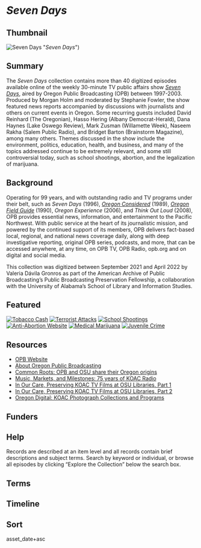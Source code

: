 # *Seven Days*

## Thumbnail

![*Seven Days*](https://s3.amazonaws.com/americanarchive.org/special-collections/main_image_seven_days.jpg) "*Seven Days*") 

## Summary

The *Seven Days* collection contains more than 40 digitized episodes available online of the weekly 30-minute TV public affairs show [*Seven Days*]( https://americanarchive.org/catalog?f%5Baccess_types%5D%5B%5D=digitized&f%5Bseries_titles%5D%5B%5D=Seven+Days&sort=asset_date+asc), aired by Oregon Public Broadcasting (OPB) between 1997-2003. Produced by Morgan Holm and moderated by Stephanie Fowler, the show featured news reports accompanied by discussions with journalists and others on current events in Oregon. Some recurring guests included David Reinhard (The Oregonian), Hasso Hering (Albany Democrat-Herald), Dana Haynes (Lake Oswego Review), Mark Zusman (Willamette Week), Naseem Rakha (Salem Public Radio), and Bridget Barton (Brainstorm Magazine), among many others. Themes discussed in the show include the environment, politics, education, health, and business, and many of the topics addressed continue to be extremely relevant, and some still controversial today, such as school shootings, abortion, and the legalization of marijuana.

## Background

Operating for 99 years, and with outstanding radio and TV programs under their belt, such as *Seven Days* (1996), [*Oregon Considered*](https://americanarchive.org/catalog?f%5Bseries_titles%5D%5B%5D=Oregon+Considered&f[access_types][]=digitized) (1989), [*Oregon Field Guide*](https://americanarchive.org/catalog?f%5Bseries_titles%5D%5B%5D=Oregon+Field+Guide&f[access_types][]=digitized) (1990), *Oregon Experience* (2006), and *Think Out Loud* (2008), OPB provides essential news, information, and entertainment to the Pacific Northwest. With public service at the heart of its journalistic mission, and powered by the continued support of its members, OPB delivers fact-based local, regional, and national news coverage daily, along with deep investigative reporting, original OPB series, podcasts, and more, that can be accessed anywhere, at any time, on OPB TV, OPB Radio, opb.org and on digital and social media.

This collection was digitized between September 2021 and April 2022 by Valeria Dávila Gronros as part of the American Archive of Public Broadcasting’s Public Broadcasting Preservation Fellowship, a collaboration with the University of Alabama’s School of Library and Information Studies.

## Featured

[![Tobacco Cash](https://s3.amazonaws.com/americanarchive.org/special-collections/cpb-aacip-e1a5aafb6db.jpg)](/catalog/cpb-aacip-e1a5aafb6db)
[![Terrorist Attacks](https://s3.amazonaws.com/americanarchive.org/special-collections/cpb-aacip-af21ad18e9b.jpg)](/catalog/cpb-aacip-af21ad18e9b)
[![School Shootings](https://s3.amazonaws.com/americanarchive.org/special-collections/cpb-aacip-f2c34dd1cd4.jpg)](/catalog/cpb-aacip-f2c34dd1cd4)
[![Anti-Abortion Website](https://s3.amazonaws.com/americanarchive.org/special-collections/cpb-aacip-9b392bab3c3.jpg)](/catalog/cpb-aacip-9b392bab3c3)
[![Medical Marijuana](https://s3.amazonaws.com/americanarchive.org/special-collections/cpb-aacip-03909e0bdcb.jpg)](/catalog/cpb-aacip-03909e0bdcb)
[![Juvenile Crime](https://s3.amazonaws.com/americanarchive.org/special-collections/cpb-aacip-5e4eccce594.jpg)](/catalog/cpb-aacip-5e4eccce594)

## Resources

- [OPB Website](https://www.opb.org/) 
- [About Oregon Public Broadcasting](https://americanarchive.org/participating-orgs/1840) 
- [Common Roots: OPB and OSU share their Oregon origins](https://blogs.oregonstate.edu/webcomm/2019/11/17/common-roots-opb-and-osu-share-their-oregon-origins/comment-page-2/)
- [Music, Markets, and Milestones: 75 years of KOAC Radio](http://scarc.library.oregonstate.edu/coll/rg015/koac-75/page2.html)
- [In Our Care, Preserving KOAC TV Films at OSU Libraries, Part 1](https://blogs.oregonstate.edu/scarc/2018/08/08/in-our-care-part-1/) 
- [In Our Care, Preserving KOAC TV Films at OSU Libraries, Part 2](https://blogs.oregonstate.edu/scarc/2018/10/29/in-our-care-part-2/)
- [Oregon Digital: KOAC Photograph Collections and Programs](https://www.oregondigital.org/catalog?q=koac&search_field=all_fields&utf8=%E2%9C%93)

## Funders

## Help

Records are described at an item level and all records contain brief descriptions and subject terms. Search by keyword or individual, or browse all episodes by clicking “Explore the Collection” below the search box.

## Terms

## Timeline

## Sort 

asset_date+asc

